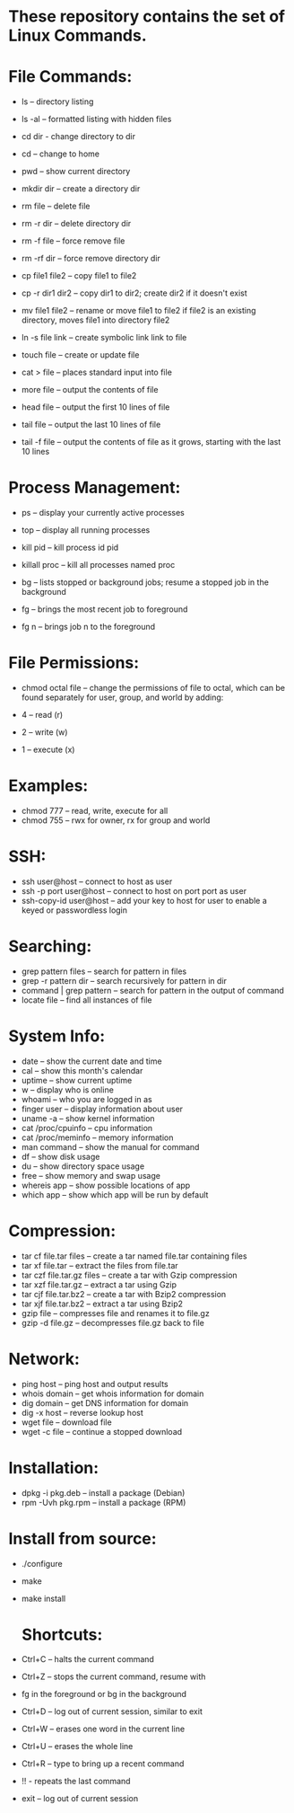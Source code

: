 # These repository contains the set of Linux Commands.

# File Commands:

* ls – directory listing

* ls -al – formatted listing with hidden files

* cd dir - change directory to dir

* cd – change to home

* pwd – show current directory

* mkdir dir – create a directory dir

* rm file – delete file

* rm -r dir – delete directory dir

* rm -f file – force remove file

* rm -rf dir – force remove directory dir 

* cp file1 file2 – copy file1 to file2

* cp -r dir1 dir2 – copy dir1 to dir2; create dir2 if it doesn't exist

* mv file1 file2 – rename or move file1 to file2 if file2 is an existing directory, moves file1 into directory file2

* ln -s file link – create symbolic link link to file

* touch file – create or update file

* cat > file – places standard input into file

* more file – output the contents of file

* head file – output the first 10 lines of file

* tail file – output the last 10 lines of file

* tail -f file – output the contents of file as it grows, starting with the last 10 lines


# Process Management:

* ps – display your currently active processes
  
* top – display all running processes
  
* kill pid – kill process id pid
  
* killall proc – kill all processes named proc
  
* bg – lists stopped or background jobs; resume a stopped job in the background
  
* fg – brings the most recent job to foreground
  
* fg n – brings job n to the foreground
  
# File Permissions:

* chmod octal file – change the permissions of file to octal, which can be found separately for user, group, and world by adding:
  
* 4 – read (r)
* 2 – write (w)
* 1 – execute (x)
  
# Examples:

* chmod 777 – read, write, execute for all
* chmod 755 – rwx for owner, rx for group and world
  
# SSH:

* ssh user@host – connect to host as user
* ssh -p port user@host – connect to host on port port as user
* ssh-copy-id user@host – add your key to host for user to enable a keyed or passwordless login
  
# Searching:

* grep pattern files – search for pattern in files
* grep -r pattern dir – search recursively for pattern in dir
* command | grep pattern – search for pattern in the output of command
* locate file – find all instances of file
  
# System Info:

* date – show the current date and time
* cal – show this month's calendar
* uptime – show current uptime
* w – display who is online
* whoami – who you are logged in as
* finger user – display information about user
* uname -a – show kernel information
* cat /proc/cpuinfo – cpu information
* cat /proc/meminfo – memory information
* man command – show the manual for command
* df – show disk usage
* du – show directory space usage
* free – show memory and swap usage
* whereis app – show possible locations of app
* which app – show which app will be run by default

# Compression:

* tar cf file.tar files – create a tar named file.tar containing files
* tar xf file.tar – extract the files from file.tar
* tar czf file.tar.gz files – create a tar with Gzip compression
* tar xzf file.tar.gz – extract a tar using Gzip
* tar cjf file.tar.bz2 – create a tar with Bzip2 compression
* tar xjf file.tar.bz2 – extract a tar using Bzip2
* gzip file – compresses file and renames it to file.gz
* gzip -d file.gz – decompresses file.gz back to file

# Network:

* ping host – ping host and output results
* whois domain – get whois information for domain
* dig domain – get DNS information for domain
* dig -x host – reverse lookup host
* wget file – download file
* wget -c file – continue a stopped download

# Installation:

* dpkg -i pkg.deb – install a package (Debian)
* rpm -Uvh pkg.rpm – install a package (RPM)
  
# Install from source:

* ./configure
* make
* make install
  
  # Shortcuts:

* Ctrl+C – halts the current command
* Ctrl+Z – stops the current command, resume with
* fg in the foreground or bg in the background
* Ctrl+D – log out of current session, similar to exit
* Ctrl+W – erases one word in the current line
* Ctrl+U – erases the whole line
* Ctrl+R – type to bring up a recent command
* !! - repeats the last command
* exit – log out of current session
